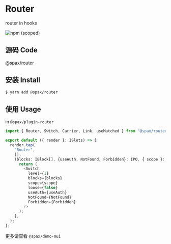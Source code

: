 # Router

router in hooks

![npm (scoped)](https://img.shields.io/npm/v/@spax/router?color=4caf50)

## 源码 Code

[@spax/router](https://github.com/crossjs/spax/tree/master/packages/router)

## 安装 Install

```bash
$ yarn add @spax/router
```

## 使用 Usage

in `@spax/plugin-router`

```typescript
import { Router, Switch, Carrier, Link, useMatched } from "@spax/router";

export default ({ render }: ISlots) => {
  render.tap(
    "Router",
    [],
    (blocks: IBlock[], {useAuth, NotFound, Forbidden}: IPO, { scope }: IOptions): React.ReactNode => {
      return (
        <Switch
          level={1}
          blocks={blocks}
          scope={scope}
          loose={false}
          useAuth={useAuth}
          NotFound={NotFound}
          Forbidden={Forbidden}
        />
      );
    },
  );
};
```

更多请查看 `@spax/demo-mui`
